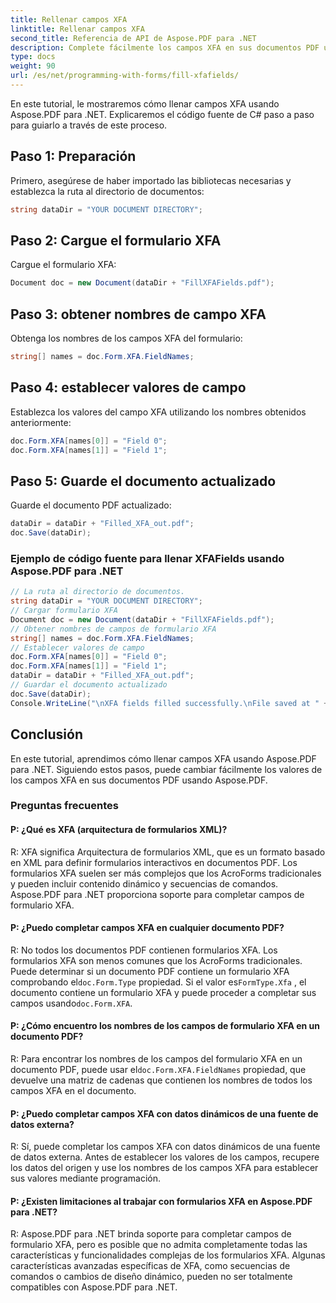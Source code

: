 ```yaml
---
title: Rellenar campos XFA
linktitle: Rellenar campos XFA
second_title: Referencia de API de Aspose.PDF para .NET
description: Complete fácilmente los campos XFA en sus documentos PDF usando Aspose.PDF para .NET.
type: docs
weight: 90
url: /es/net/programming-with-forms/fill-xfafields/
---
```

En este tutorial, le mostraremos cómo llenar campos XFA usando Aspose.PDF para .NET. Explicaremos el código fuente de C# paso a paso para guiarlo a través de este proceso.

## Paso 1: Preparación

Primero, asegúrese de haber importado las bibliotecas necesarias y establezca la ruta al directorio de documentos:

```csharp
string dataDir = "YOUR DOCUMENT DIRECTORY";
```

## Paso 2: Cargue el formulario XFA

Cargue el formulario XFA:

```csharp
Document doc = new Document(dataDir + "FillXFAFields.pdf");
```

## Paso 3: obtener nombres de campo XFA

Obtenga los nombres de los campos XFA del formulario:

```csharp
string[] names = doc.Form.XFA.FieldNames;
```

## Paso 4: establecer valores de campo

Establezca los valores del campo XFA utilizando los nombres obtenidos anteriormente:

```csharp
doc.Form.XFA[names[0]] = "Field 0";
doc.Form.XFA[names[1]] = "Field 1";
```

## Paso 5: Guarde el documento actualizado

Guarde el documento PDF actualizado:

```csharp
dataDir = dataDir + "Filled_XFA_out.pdf";
doc.Save(dataDir);
```

### Ejemplo de código fuente para llenar XFAFields usando Aspose.PDF para .NET 
```csharp
// La ruta al directorio de documentos.
string dataDir = "YOUR DOCUMENT DIRECTORY";
// Cargar formulario XFA
Document doc = new Document(dataDir + "FillXFAFields.pdf");
// Obtener nombres de campos de formulario XFA
string[] names = doc.Form.XFA.FieldNames;
// Establecer valores de campo
doc.Form.XFA[names[0]] = "Field 0";
doc.Form.XFA[names[1]] = "Field 1";
dataDir = dataDir + "Filled_XFA_out.pdf";
// Guardar el documento actualizado
doc.Save(dataDir);
Console.WriteLine("\nXFA fields filled successfully.\nFile saved at " + dataDir);
```

## Conclusión

En este tutorial, aprendimos cómo llenar campos XFA usando Aspose.PDF para .NET. Siguiendo estos pasos, puede cambiar fácilmente los valores de los campos XFA en sus documentos PDF usando Aspose.PDF.

### Preguntas frecuentes

#### P: ¿Qué es XFA (arquitectura de formularios XML)?

R: XFA significa Arquitectura de formularios XML, que es un formato basado en XML para definir formularios interactivos en documentos PDF. Los formularios XFA suelen ser más complejos que los AcroForms tradicionales y pueden incluir contenido dinámico y secuencias de comandos. Aspose.PDF para .NET proporciona soporte para completar campos de formulario XFA.

#### P: ¿Puedo completar campos XFA en cualquier documento PDF?

 R: No todos los documentos PDF contienen formularios XFA. Los formularios XFA son menos comunes que los AcroForms tradicionales. Puede determinar si un documento PDF contiene un formulario XFA comprobando el`doc.Form.Type` propiedad. Si el valor es`FormType.Xfa` , el documento contiene un formulario XFA y puede proceder a completar sus campos usando`doc.Form.XFA`.

#### P: ¿Cómo encuentro los nombres de los campos de formulario XFA en un documento PDF?

 R: Para encontrar los nombres de los campos del formulario XFA en un documento PDF, puede usar el`doc.Form.XFA.FieldNames` propiedad, que devuelve una matriz de cadenas que contienen los nombres de todos los campos XFA en el documento.

#### P: ¿Puedo completar campos XFA con datos dinámicos de una fuente de datos externa?

R: Sí, puede completar los campos XFA con datos dinámicos de una fuente de datos externa. Antes de establecer los valores de los campos, recupere los datos del origen y use los nombres de los campos XFA para establecer sus valores mediante programación.

#### P: ¿Existen limitaciones al trabajar con formularios XFA en Aspose.PDF para .NET?

R: Aspose.PDF para .NET brinda soporte para completar campos de formulario XFA, pero es posible que no admita completamente todas las características y funcionalidades complejas de los formularios XFA. Algunas características avanzadas específicas de XFA, como secuencias de comandos o cambios de diseño dinámico, pueden no ser totalmente compatibles con Aspose.PDF para .NET.